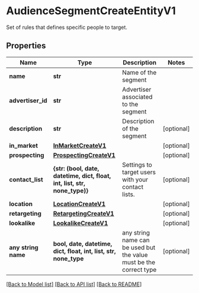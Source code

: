 # AudienceSegmentCreateEntityV1

Set of rules that defines specific people to target.

## Properties
Name | Type | Description | Notes
------------ | ------------- | ------------- | -------------
**name** | **str** | Name of the segment | 
**advertiser_id** | **str** | Advertiser associated to the segment | 
**description** | **str** | Description of the segment | [optional] 
**in_market** | [**InMarketCreateV1**](InMarketCreateV1.md) |  | [optional] 
**prospecting** | [**ProspectingCreateV1**](ProspectingCreateV1.md) |  | [optional] 
**contact_list** | **{str: (bool, date, datetime, dict, float, int, list, str, none_type)}** | Settings to target users with your contact lists. | [optional] 
**location** | [**LocationCreateV1**](LocationCreateV1.md) |  | [optional] 
**retargeting** | [**RetargetingCreateV1**](RetargetingCreateV1.md) |  | [optional] 
**lookalike** | [**LookalikeCreateV1**](LookalikeCreateV1.md) |  | [optional] 
**any string name** | **bool, date, datetime, dict, float, int, list, str, none_type** | any string name can be used but the value must be the correct type | [optional]

[[Back to Model list]](../README.md#documentation-for-models) [[Back to API list]](../README.md#documentation-for-api-endpoints) [[Back to README]](../README.md)



